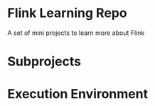 # Flink Learning Repo

A set of mini projects to learn more about Flink

# Subprojects

# Execution Environment

